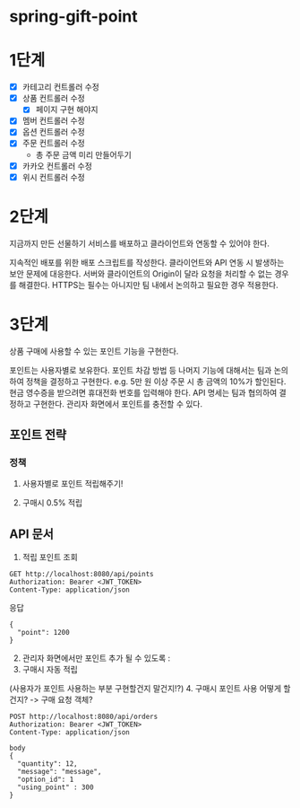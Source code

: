 # spring-gift-point
# 1단계
- [x] 카테고리 컨트롤러 수정
- [x] 상품 컨트롤러 수정
  - [x] 페이지 구현 해야지
- [x] 멤버 컨트롤러 수정
- [x] 옵션 컨트롤러 수정
- [x] 주문 컨트롤러 수정
  - 총 주문 금액 미리 만들어두기
- [x] 카카오 컨트롤러 수정
- [x] 위시 컨트롤러 수정

# 2단계
지금까지 만든 선물하기 서비스를 배포하고 클라이언트와 연동할 수 있어야 한다.

지속적인 배포를 위한 배포 스크립트를 작성한다.
클라이언트와 API 연동 시 발생하는 보안 문제에 대응한다.
서버와 클라이언트의 Origin이 달라 요청을 처리할 수 없는 경우를 해결한다.
HTTPS는 필수는 아니지만 팀 내에서 논의하고 필요한 경우 적용한다.

# 3단계
상품 구매에 사용할 수 있는 포인트 기능을 구현한다.

포인트는 사용자별로 보유한다.
포인트 차감 방법 등 나머지 기능에 대해서는 팀과 논의하여 정책을 결정하고 구현한다.
e.g.
5만 원 이상 주문 시 총 금액의 10%가 할인된다.
현금 영수증을 받으려면 휴대전화 번호를 입력해야 한다.
API 명세는 팀과 협의하여 결정하고 구현한다.
관리자 화면에서 포인트를 충전할 수 있다.

## 포인트 전략

### 정책
1. 사용자별로 포인트 적립해주기!

2. 구매시 0.5% 적립

## API 문서
1. 적립 포인트 조회
```
GET http://localhost:8080/api/points
Authorization: Bearer <JWT_TOKEN>
Content-Type: application/json
```

응답
```
{
  "point": 1200 
}
```


2. 관리자 화면에서만 포인트 추가 될 수 있도록 :
3. 구매시 자동 적립

(사용자가 포인트 사용하는 부분 구현할건지 말건지!?)
4. 구매시 포인트 사용 어떻게 할건지?
   -> 구매 요청 객체?

```
POST http://localhost:8080/api/orders
Authorization: Bearer <JWT_TOKEN>
Content-Type: application/json

body 
{
  "quantity": 12,         
  "message": "message",
  "option_id": 1
  "using_point" : 300
}
```


